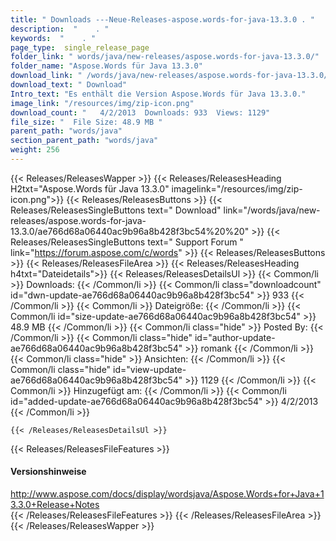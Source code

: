 ```yaml
---
title: " Downloads ---Neue-Releases-aspose.words-for-java-13.3.0 . "
description:  "    . " 
keywords:  "    . " 
page_type:  single_release_page
folder_link: " words/java/new-releases/aspose.words-for-java-13.3.0/"
folder_name: "Aspose.Words für Java 13.3.0"
download_link: " /words/java/new-releases/aspose.words-for-java-13.3.0/ae766d68a06440ac9b96a8b428f3bc54"
download_text: " Download"
Intro_text: "Es enthält die Version Aspose.Words für Java 13.3.0."
image_link: "/resources/img/zip-icon.png"
download_count: "   4/2/2013  Downloads: 933  Views: 1129"
file_size: "  File Size: 48.9 MB "
parent_path: "words/java"
section_parent_path: "words/java"
weight: 256
---
```


{{< Releases/ReleasesWapper >}}
  {{< Releases/ReleasesHeading H2txt="Aspose.Words für Java 13.3.0" imagelink="/resources/img/zip-icon.png">}}
  {{< Releases/ReleasesButtons >}}
    {{< Releases/ReleasesSingleButtons text=" Download" link="/words/java/new-releases/aspose.words-for-java-13.3.0/ae766d68a06440ac9b96a8b428f3bc54%20%20" >}}
    {{< Releases/ReleasesSingleButtons text=" Support Forum " link="https://forum.aspose.com/c/words" >}}
  {{< Releases/ReleasesButtons >}}
  {{< Releases/ReleasesFileArea >}}
    {{< Releases/ReleasesHeading h4txt="Dateidetails">}}
    {{< Releases/ReleasesDetailsUl >}}
            {{< Common/li >}} Downloads: {{< /Common/li >}}
      {{< Common/li class="downloadcount" id="dwn-update-ae766d68a06440ac9b96a8b428f3bc54" >}} 933 {{< /Common/li >}}
      {{< Common/li >}} Dateigröße: {{< /Common/li >}}
      {{< Common/li id="size-update-ae766d68a06440ac9b96a8b428f3bc54" >}} 48.9 MB {{< /Common/li >}} 
      {{< Common/li  class="hide" >}} Posted By: {{< /Common/li >}} 
      {{< Common/li class="hide" id="author-update-ae766d68a06440ac9b96a8b428f3bc54" >}} romank {{< /Common/li >}}
      {{< Common/li class="hide" >}} Ansichten: {{< /Common/li >}}
      {{< Common/li class="hide" id="view-update-ae766d68a06440ac9b96a8b428f3bc54" >}} 1129 {{< /Common/li >}}
      {{< Common/li >}} Hinzugefügt am: {{< /Common/li >}}
      {{< Common/li id="added-update-ae766d68a06440ac9b96a8b428f3bc54" >}} 4/2/2013 {{< /Common/li >}} 

    {{< /Releases/ReleasesDetailsUl >}}

  {{< Releases/ReleasesFileFeatures >}}
      <h4>Versionshinweise</h4><div> <a href="http://www.aspose.com/docs/display/wordsjava/Aspose.Words+for+Java+13.3.0+Release+Notes">http://www.aspose.com/docs/display/wordsjava/Aspose.Words+for+Java+13.3.0+Release+Notes</a></div>
  {{< /Releases/ReleasesFileFeatures >}}
 {{< /Releases/ReleasesFileArea >}}
{{< /Releases/ReleasesWapper >}}



